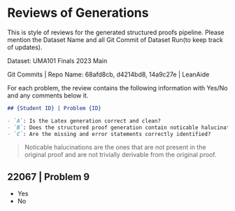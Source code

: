 # Reviews of Generations

This is style of reviews for the generated structured proofs pipeline. Please mention the Dataset Name and all Git Commit of Dataset Run(to keep track of updates).

Dataset: UMA101 Finals 2023 Main

Git Commits | Repo Name: 68afd8cb, d4214bd8, 14a9c27e | LeanAide

For each problem, the review contains the following information with Yes/No and any comments below it.

```markdown
## {Student ID} | Problem {ID}

- `A`: Is the Latex generation correct and clean?
- `B`: Does the structured proof generation contain noticable halucinations?
- `C`: Are the missing and error statements correctly identified?
```

> Noticable halucinations are the ones that are not present in the original proof and are not trivially derivable from the original proof.

## 22067 | Problem 9

- Yes
- No
